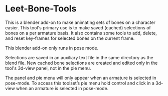 # Leet-Bone-Tools
This is a blender add-on to make animating sets of bones on a character easier.
This tool's primary use is to make saved (cached) selections of bones on a per armature basis.
It also contains some tools to add, delete, and reset key-frames for selected bones on the current frame.

This blender add-on only runs in pose mode.

Selections are saved in an auxiliary text file in the same directory as the blend file.
New cached bone selections are created and edited only in the tool's 3d-view panel, not in the pie menu.

The panel and pie menu will only appear when an armature is selected in pose-mode.
To access this toolset’s pie menu hold control and click in a 3d-view when an armature is selected in pose-mode.

